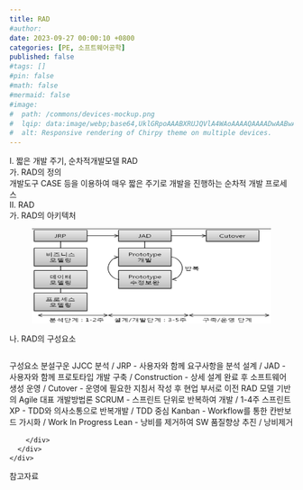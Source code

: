 ```yaml
---
title: RAD
#author: 
date: 2023-09-27 00:00:10 +0800
categories: [PE, 소프트웨어공학]
published: false
#tags: []
#pin: false
#math: false
#mermaid: false
#image:
#  path: /commons/devices-mockup.png
#  lqip: data:image/webp;base64,UklGRpoAAABXRUJQVlA4WAoAAAAQAAAADwAABwAAQUxQSDIAAAARL0AmbZurmr57yyIiqE8oiG0bejIYEQTgqiDA9vqnsUSI6H+oAERp2HZ65qP/VIAWAFZQOCBCAAAA8AEAnQEqEAAIAAVAfCWkAALp8sF8rgRgAP7o9FDvMCkMde9PK7euH5M1m6VWoDXf2FkP3BqV0ZYbO6NA/VFIAAAA
#  alt: Responsive rendering of Chirpy theme on multiple devices.
---
```


<div class="post-wrap">
  <div class="para">
    <div class="para-title">
      I. 짧은 개발 주기, 순차적개발모델 RAD
    </div>
    <div class="para-cntnt">
      <div class="para">
        <div class="para-title">
          가. RAD의 정의
        </div>
        <div class="para-cntnt">
            개발도구 CASE 등을 이용하여 매우 짧은 주기로 개발을 진행하는 순차적 개발 프로세스
        </div>
      </div>
    </div>
  </div>
  
  <div class="para">
    <div class="para-title">
      II. RAD
    </div>
    <div class="para-cntnt">
      <div class="para">
        <div class="para-title">
          가. RAD의 아키텍처
        </div>
        <div class="para-cntnt">
          <figure class="post-figure">
            <img src="/assets/img/posts/RAD.png" alt="RAD">
<!--            <figcaption>Source: Unveiling the Metaverse: Exploring Emerging Trends, Multifaceted Perspectives, and Future Challenges</figcaption>-->
          </figure>
        </div>
      </div>
      <div class="para">
        <div class="para-title">
          나. RAD의 구성요소
        </div>
        <div class="para-cntnt">
          <table class="post-table">
          </table>
          구성요소 분설구운 JJCC
  분석 / JRP - 사용자와 함께 요구사항을 분석
  설계 / JAD - 사용자와 함께 프로토타입 개발
  구축 / Construction - 상세 설계 완료 후 소프트웨어 생성
  운영 / Cutover - 운영에 필요한 지침서 작성 후 현업 부서로 이전
RAD 모델 기반의 Agile 대표 개발방법론
  SCRUM - 스프린트 단위로 반복하여 개발 / 1-4주 스프린트
  XP - TDD와 의사소통으로 반복개발 / TDD 중심 
  Kanban - Workflow를 통한 칸반보드 가시화 / Work In Progress
  Lean - 낭비를 제거하여 SW 품질향상 추진 / 낭비제거

        </div>
      </div>
    </div>
  </div>

  <div class="refr-wrap">
    <div class="refr-title">
        참고자료
    </div>
    <ol class="refr-list">
    <!--    <li>(나현식, 최대선) <a target="_blank" href="https://scienceon.kisti.re.kr/commons/util/originalView.do?cn=JAKO202225948430499&oCn=JAKO202225948430499&dbt=JAKO&journal=NJOU00291864">메타버스 보안 위협 요소 및 대응 방안 검토</a></li>-->
    <!--    <li>(M. Uddin, S. Manickam, H. Ullah, M. Obaidat and A. Dandoush) <a target="_blank" href="https://ieeexplore.ieee.org/abstract/document/10138386">Unveiling the Metaverse: Exploring Emerging Trends, Multifaceted Perspectives, and Future Challenges</a></li>-->
    </ol>
  </div>
</div>
